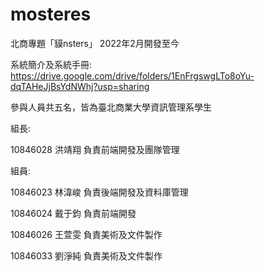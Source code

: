 # mosteres
北商專題「貘nsters」
2022年2月開發至今

系統簡介及系統手冊:
https://drive.google.com/drive/folders/1EnFrgswgLTo8oYu-dqTAHeJjBsYdNWhj?usp=sharing

參與人員共五名，皆為臺北商業大學資訊管理系學生


組長:

10846028 洪靖翔 負責前端開發及團隊管理

組員:

10846023 林湋峻 負責後端開發及資料庫管理

10846024 戴于鈞 負責前端開發

10846026 王萱雯 負責美術及文件製作

10846033 劉淨純 負責美術及文件製作
